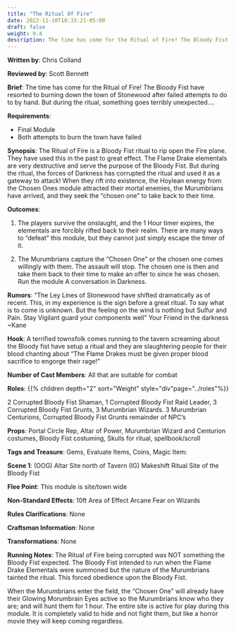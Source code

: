 ```yaml
---
title: "The Ritual Of Fire"
date: 2022-11-10T10:33:21-05:00
draft: false
weight: 9.4
description: The time has come for the Ritual of Fire! The Bloody Fist have resorted to burning down the town of Stonewood after failed attempts to do to by hand. But during the ritual, something goes terribly unexpected….
---
```


**Written by**: Chris Colland

**Reviewed by**: Scott Bennett

**Brief**: The time has come for the Ritual of Fire! The Bloody Fist have resorted to burning down the town of Stonewood after failed attempts to do to by hand. But during the ritual, something goes terribly unexpected….

**Requirements**: 

- Final Module
- Both attempts to burn the town have failed

**Synopsis**: The Ritual of Fire is a Bloody Fist ritual to rip open the Fire plane. They have used this in the past to great effect. The Flame Drake elementals are very destructive and serve the purpose of the Bloody Fist. But during the ritual, the forces of Darkness has corrupted the ritual and used it as a gateway to attack! When they rift into existence, the Hoylean energy from the Chosen Ones module attracted their mortal enemies, the Murumbrians have arrived, and they seek the “chosen one” to take back to their time.

**Outcomes**:

1. The players survive the onslaught, and the 1 Hour timer expires, the elementals are forcibly rifted back to their realm. There are many ways to “defeat” this module, but they cannot just simply escape the timer of it.

2. The Murumbrians capture the “Chosen One” or the chosen one comes willingly with them. The assault will stop. The chosen one is then and take them back to their time to make an offer to since he was chosen. Run the module A conversation in Darkness. 


**Rumors**: “The Ley Lines of Stonewood have shifted dramatically as of recent. This, in my experience is the sign before a great ritual. To say what is to come is unknown. But the feeling on the wind is nothing but Sulfur and Pain. Stay Vigilant guard your components well”
  Your Friend in the darkness ~Kane

**Hook**: A terrified townsfolk comes running to the tavern screaming about the Bloody fist have setup a ritual and they are slaughtering people for their blood chanting about “The Flame Drakes must be given proper blood sacrifice to engorge their rage!”

**Number of Cast Members**: All that are suitable for combat

**Roles**:  {{% children depth="2"  sort="Weight" style="div"page="../roles"%}}

2 Corrupted Bloody Fist Shaman, 1 Corrupted Bloody Fist Raid Leader, 3 Corrupted Bloody Fist Grunts, 3 Murumbrian Wizards. 3 Murumbrian Centurions, Corrupted Bloody Fist Grunts remainder of NPC’s

**Props**: Portal Circle Rep, Altar of Power, Murumbrian Wizard and Centurion costumes, Bloody Fist costuming, Skulls for ritual, spellbook/scroll

**Tags and Treasure**: Gems, Evaluate Items, Coins, Magic Item: 

**Scene 1**: (OOG) Altar Site north of Tavern  (IG) Makeshift Ritual Site of the Bloody Fist

**Flee Point**: This module is site/town wide

**Non-Standard Effects**: 10ft Area of Effect Arcane Fear on Wizards

**Rules Clarifications**: None 

**Craftsman Information**: None

**Transformations**: None

**Running Notes**: The Ritual of Fire being corrupted was NOT something the Bloody Fist expected. The Bloody Fist intended to run when the Flame Drake Elementals were summoned but the nature of the Murumbrians tainted the ritual. This forced obedience upon the Bloody Fist. 

When the Murumbrians enter the field, the “Chosen One” will already have their Glowing Morumbrain Eyes active so the Murumbrians know who they are; and will hunt them for 1 hour. The entire site is active for play during this module. It is completely valid to hide and not fight them, but like a horror movie they will keep coming regardless. 
